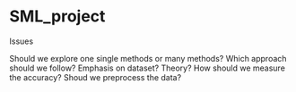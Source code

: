 # SML_project

Issues 

Should we explore one single methods or many methods? 
Which approach should we follow? Emphasis on dataset? Theory? 
How should we measure the accuracy? 
Shoud we preprocess the data? 
